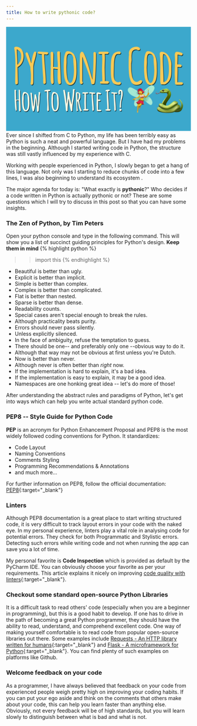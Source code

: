 ```yaml
---
title: How to write pythonic code?
---
```


![Pythonic Code](img/pythonic-code.jpg "Pythonic Code")
Ever since I shifted from C to Python, my life has been terribly easy as Python
is such a neat and powerful language. But I have had my problems in the beginning.
Although I started writing code in Python, the structure was still vastly influenced
by my experience with C.

Working with people experienced in Python, I slowly began to get a hang of this
language. Not only was I starting to reduce chunks of code into a few lines, I
was also beginning to understand its ecosystem  .

The major agenda for today is: "What exactly is **pythonic**?"
Who decides if a code written in Python is actually pythonic or not? These are
some questions which I will try to discuss in this post so that you can have some
insights.

### The Zen of Python, by Tim Peters
Open your python console and type in the following command. This will show you a
list of succinct guiding principles for Python's design. **Keep them in mind**
{% highlight python %}
>> import this
{% endhighlight %}
- Beautiful is better than ugly.
- Explicit is better than implicit.
- Simple is better than complex.
- Complex is better than complicated.
- Flat is better than nested.
- Sparse is better than dense.
- Readability counts.
- Special cases aren't special enough to break the rules.
- Although practicality beats purity.
- Errors should never pass silently.
- Unless explicitly silenced.
- In the face of ambiguity, refuse the temptation to guess.
- There should be one-- and preferably only one --obvious way to do it.
- Although that way may not be obvious at first unless you're Dutch.
- Now is better than never.
- Although never is often better than *right* now.
- If the implementation is hard to explain, it's a bad idea.
- If the implementation is easy to explain, it may be a good idea.
- Namespaces are one honking great idea -- let's do more of those!


After understanding the abstract rules and paradigms of Python, let's get into
ways which can help you write actual standard python code.

### PEP8 -- Style Guide for Python Code

**PEP** is an acronym for Python Enhancement Proposal and PEP8 is the most widely
followed coding conventions for Python. It standardizes:
- Code Layout
- Naming Conventions
- Comments Styling
- Programming Recommendations & Annotations
- and much more...

For further information on PEP8, follow the official documentation: [PEP8](https://www.python.org/dev/peps/pep-0008/){:target="_blank"}

### Linters
Although PEP8 documentation is a great place to start writing structured code, it
is very difficult to track layout errors in your code with the naked eye. In my
personal experience, linters play a vital role in analysing code for potential errors.
They check for both Programmatic and Stylistic errors. Detecting such errors while writing
code and not when running the app can save you a lot of time.

My personal favorite is **Code Inspection** which is provided as default by the PyCharm IDE.
You can obviously choose your favorite as per your requirements. This article explains it
nicely on improving [code quality with linters](https://realpython.com/python-code-quality/#linters){:target="_blank"}.


### Checkout some standard open-source Python Libraries
It is a difficult task to read others' code (especially when you are a beginner in programming), but this
is a good habit to develop. If one has to drive in the path of becoming a great Python programmer, they should have
the ability to read, understand, and comprehend excellent code. One way of making 
yourself comfortable is to read code from popular open-source libraries out there. Some
examples include [Requests - An HTTP library written for humans](https://github.com/requests/requests){:target="_blank"}
and [Flask - A microframework for Python](https://github.com/pallets/flask){:target="_blank"}. 
You can find plenty of such examples on platforms like Github.


### Welcome feedback on your code
As a programmer, I have always believed that feedback on your code from experienced
people weigh pretty high on improving your coding habits. If you can put your ego
aside and think on the comments that others make about your code, this can help you
learn faster than anything else. Obviously, not every feedback will be of high standards,
but you will learn slowly to distinguish between what is bad and what is not.
